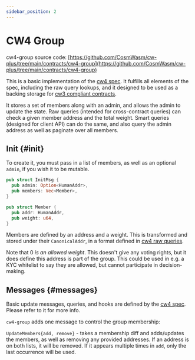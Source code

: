 ```yaml
---
sidebar_position: 2
---
```


# CW4 Group

cw4-group source
code: [https://github.com/CosmWasm/cw-plus/tree/main/contracts/cw4-group](https://github.com/CosmWasm/cw-plus/tree/main/contracts/cw4-group)

This is a basic implementation of the [cw4 spec](spec.md). It fulfills all elements of the spec, including the raw query
lookups, and it designed to be used as a backing storage for
[cw3 compliant contracts](../cw3/spec.md).

It stores a set of members along with an admin, and allows the admin to update the state. Raw queries (intended for
cross-contract queries)
can check a given member address and the total weight. Smart queries (designed for client API) can do the same, and also
query the admin address as well as paginate over all members.

## Init {#init}

To create it, you must pass in a list of members, as well as an optional
`admin`, if you wish it to be mutable.

```rust
pub struct InitMsg {
  pub admin: Option<HumanAddr>,
  pub members: Vec<Member>,
}

pub struct Member {
  pub addr: HumanAddr,
  pub weight: u64,
}
```

Members are defined by an address and a weight. This is transformed and stored under their `CanonicalAddr`, in a format
defined in
[cw4 raw queries](spec.md#raw).

Note that 0 *is an allowed weight*. This doesn't give any voting rights, but it does define this address is part of the
group. This could be used in e.g. a KYC whitelist to say they are allowed, but cannot participate in decision-making.

## Messages {#messages}

Basic update messages, queries, and hooks are defined by the
[cw4 spec](spec.md). Please refer to it for more info.

`cw4-group` adds one message to control the group membership:

`UpdateMembers{add, remove}` - takes a membership diff and adds/updates the members, as well as removing any provided
addresses. If an address is on both lists, it will be removed. If it appears multiple times in `add`, only the last
occurrence will be used.

